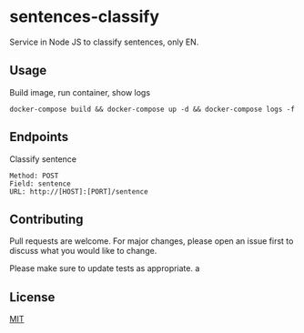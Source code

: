 # sentences-classify

Service in  Node JS to classify sentences, only EN.
## Usage
Build image, run container, show logs
```
docker-compose build && docker-compose up -d && docker-compose logs -f
```
## Endpoints
Classify sentence 
```
Method: POST
Field: sentence
URL: http://[HOST]:[PORT]/sentence

```
## Contributing
Pull requests are welcome. For major changes, please open an issue first to discuss what you would like to change.

Please make sure to update tests as appropriate.
a
## License
[MIT](https://choosealicense.com/licenses/mit/)